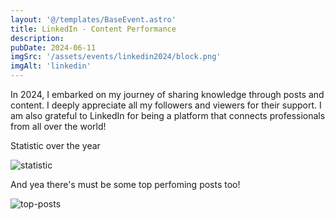 ```yaml
---
layout: '@/templates/BaseEvent.astro'
title: LinkedIn - Content Performance
description: 
pubDate: 2024-06-11
imgSrc: '/assets/events/linkedin2024/block.png'
imgAlt: 'linkedin'
---
```


In 2024, I embarked on my journey of sharing knowledge through posts and content. I deeply appreciate all my followers and viewers for their support. I am also grateful to LinkedIn for being a platform that connects professionals from all over the world!

Statistic over the year

![statistic](/assets/events/linkedin2024/1.png)

And yea there's must be some top perfoming posts too!

![top-posts](/assets/events/linkedin2024/2.png)
